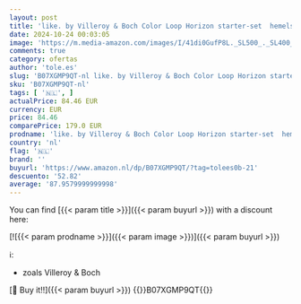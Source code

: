 ```yaml
---
layout: post
title: 'like. by Villeroy & Boch Color Loop Horizon starter-set  hemelsblauw  12-delig'
date: 2024-10-24 00:03:05
image: 'https://m.media-amazon.com/images/I/41di0GufP8L._SL500_._SL400_.jpg'
comments: true
category: ofertas
author: 'tole.es'
slug: 'B07XGMP9QT-nl like. by Villeroy & Boch Color Loop Horizon starter-set...'
sku: 'B07XGMP9QT-nl'
tags: [ '🇳🇱', ]
actualPrice: 84.46 EUR
currency: EUR
price: 84.46
comparePrice: 179.0 EUR
prodname: 'like. by Villeroy & Boch Color Loop Horizon starter-set  hemelsblauw  12-delig'
country: 'nl'
flag: '🇳🇱'
brand: ''
buyurl: 'https://www.amazon.nl/dp/B07XGMP9QT/?tag=tolees0b-21'
descuento: '52.82'
average: '87.9579999999998'
---
```


You can find [{{< param title >}}]({{< param buyurl >}}) with a discount here:

[![{{< param prodname >}}]({{< param image >}})]({{< param buyurl >}})

ℹ️:

- zoals Villeroy & Boch

[🛒 Buy it!!]({{< param buyurl >}})
{{<world>}}B07XGMP9QT{{</world>}}
